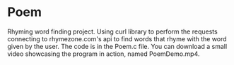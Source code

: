 # Poem
Rhyming word finding project.
Using curl library to perform the requests connecting to rhymezone.com's api to find words that rhyme with the word given by the user.
The code is in the Poem.c file.
You can download a small video showcasing the program in action, named PoemDemo.mp4.
